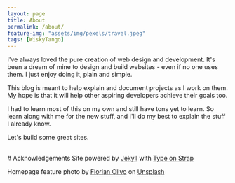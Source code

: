 ```yaml
---
layout: page
title: About
permalink: /about/
feature-img: "assets/img/pexels/travel.jpeg"
tags: [WiskyTango]
---
```


I've always loved the pure creation of web design and development. It's been a dream of mine to design and build websites - even if no one uses them. I just enjoy doing it, plain and simple.

This blog is meant to help explain and document projects as I work on them. My hope is that it will help other aspiring developers
achieve their goals too. 

I had to learn most of this on my own and still have tons yet to learn. So learn along with me for the new stuff, and I'll do my best to explain the stuff I already know.

Let's build some great sites.
 
<br>
# Acknowledgements
Site powered by <a href="https://jekyllrb.com/">Jekyll</a> with <a href="https://github.com/sylhare/Type-on-Strap">Type on Strap</a>

Homepage feature photo by <a href="https://unsplash.com/@florianolv?utm_source=unsplash&utm_medium=referral&utm_content=creditCopyText">Florian Olivo</a> on <a href="https://unsplash.com/s/photos/programming?utm_source=unsplash&utm_medium=referral&utm_content=creditCopyText">Unsplash</a>
